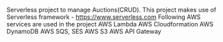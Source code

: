 Serverless project to manage Auctions(CRUD).
This project makes use of Serverless framework - https://www.serverless.com
Following AWS services are used in the project
AWS Lambda
AWS Cloudformation
AWS DynamoDB
AWS SQS, SES
AWS S3
AWS API Gateway
